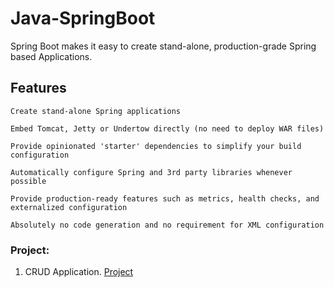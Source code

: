 # Java-SpringBoot
Spring Boot makes it easy to create stand-alone, production-grade Spring based Applications.

## Features
    Create stand-alone Spring applications

    Embed Tomcat, Jetty or Undertow directly (no need to deploy WAR files)

    Provide opinionated 'starter' dependencies to simplify your build configuration

    Automatically configure Spring and 3rd party libraries whenever possible

    Provide production-ready features such as metrics, health checks, and externalized configuration

    Absolutely no code generation and no requirement for XML configuration

### Project:
   1. CRUD Application. [Project](https://github.com/RATHOD-SHUBHAM/Java-SpringBoot/tree/master/CRUD%20using%20Spring%20Boot)


